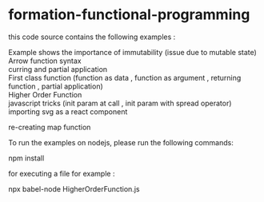 # formation-functional-programming
 this code source contains the following examples :  
  <p>
Example shows the importance of immutability (issue due to mutable state)<br>
Arrow function syntax<br />
curring and partial application<br />
First class function (function as data , function as argument , returning function , partial application)<br>
Higher Order Function <br>
javascript tricks (init param at call , init param with spread operator)<br>
importing svg as a react component<br></p>
re-creating map function<br>

To run the examples on nodejs, please run the following commands:

npm install 

for executing a file for example :

npx babel-node HigherOrderFunction.js

